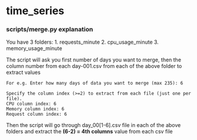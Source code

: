 # time_series

### scripts/merge.py explanation

You have 3 folders:
    1. requests_minute
    2. cpu_usage_minute
    3. memory_usage_minute
   

The script will ask you first number of days you want to merge, then the column number from each day-001.csv from each of the above folder to extract values

`For e.g. Enter how many days of data you want to merge (max 235): 6`

```
Specify the column index (>=2) to extract from each file (just one per file).
CPU column index: 6
Memory column index: 6
Request column index: 6
```

Then the script will go through day_00[1-6].csv file in each of the above folders and extract the **(6-2) = 4th columns** value from each csv file




